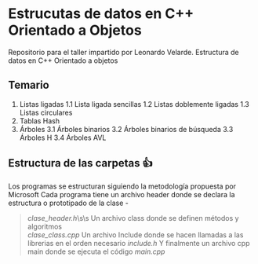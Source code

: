 # Estrucutas de datos en C++ Orientado a Objetos
Repositorio para el taller impartido por Leonardo Velarde. Estructura de datos en C++ Orientado a objetos

## Temario
1. Listas ligadas 
 1.1 Lista ligada sencillas
 1.2 Listas doblemente ligadas
 1.3 Listas circulares
2. Tablas Hash
3. Árboles
  3.1 Árboles binarios
  3.2 Árboles binarios de búsqueda
  3.3 Árboles H
  3.4 Árboles AVL 
  
## Estructura de las carpetas :+1:
Los programas se estructuran siguiendo la metodología propuesta por Microsoft 
Cada programa tiene un archivo header donde se declara la estructura o prototipado de la clase -
>*clase_header.h*\s\s
Un archivo class donde se definen métodos y algoritmos  
>*clase_class.cpp*
Un archivo Include donde se hacen llamadas a las librerias en el orden necesario
>*include.h*
Y finalmente un archivo cpp main donde se ejecuta el código
>*main.cpp*
  
